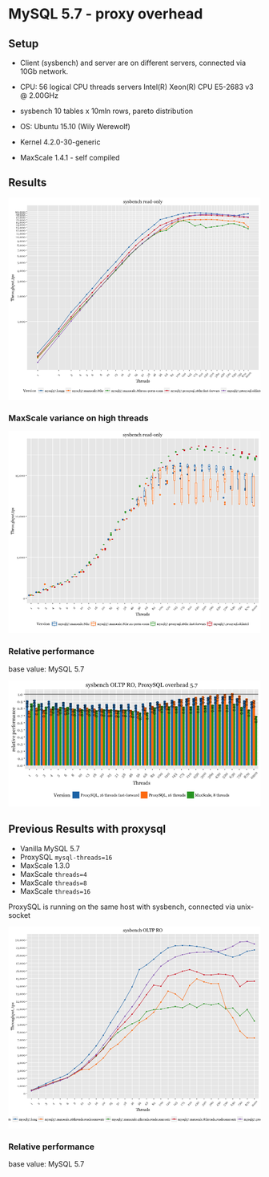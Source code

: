 MySQL 5.7 - proxy overhead
==========================

Setup
-----

-   Client (sysbench) and server are on different servers, connected via 10Gb network.
-   CPU: 56 logical CPU threads servers Intel(R) Xeon(R) CPU E5-2683 v3 @ 2.00GHz
-   sysbench 10 tables x 10mln rows, pareto distribution
-   OS: Ubuntu 15.10 (Wily Werewolf)
-   Kernel 4.2.0-30-generic

-   MaxScale 1.4.1 - self compiled

Results
-------

![](proxy-OLTP_files/figure-markdown_github/i1-1.png)

### MaxScale variance on high threads

![](proxy-OLTP_files/figure-markdown_github/i2-1.png)

### Relative performance

base value: MySQL 5.7

![](proxy-OLTP_files/figure-markdown_github/schema-relative-1.png)

Previous Results with proxysql
------------------------------

-   Vanilla MySQL 5.7
-   ProxySQL `mysql-threads=16`
-   MaxScale 1.3.0
-   MaxScale `threads=4`
-   MaxScale `threads=8`
-   MaxScale `threads=16`

ProxySQL is running on the same host with sysbench, connected via unix-socket

![](proxy-OLTP_files/figure-markdown_github/versions-1.png)

### Relative performance

base value: MySQL 5.7
